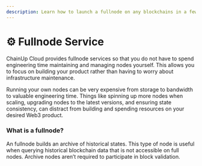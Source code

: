 ```yaml
---
description: Learn how to launch a fullnode on any blockchains in a few clicks
---
```


# ⚙ Fullnode Service

ChainUp Cloud provides fullnode services so that you do not have to spend engineering time maintaining and managing nodes yourself. This allows you to focus on building your product rather than having to worry about infrastructure maintenance.

Running your own nodes can be very expensive from storage to bandwidth to valuable engineering time. Things like spinning up more nodes when scaling, upgrading nodes to the latest versions, and ensuring state consistency, can distract from building and spending resources on your desired Web3 product.

### What is a fullnode?

An fullnode builds an archive of historical states. This type of node is useful when querying historical blockchain data that is not accessible on full nodes. Archive nodes aren’t required to participate in block validation.
